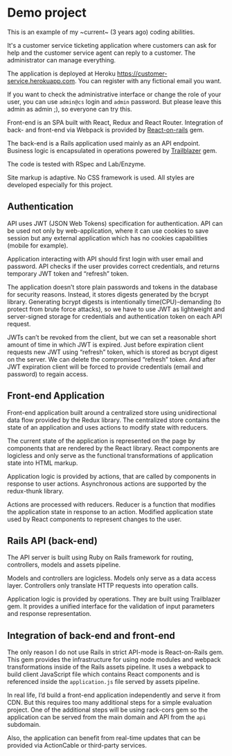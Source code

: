 # Demo project

This is an example of my ~current~ (3 years ago) coding abilities.

It's a customer service ticketing application where customers can ask for help
and the customer service agent can reply to a customer. The administrator can manage
everything.

The application is deployed at Heroku https://customer-service.herokuapp.com.
You can register with any fictional email you want.

If you want to check the administrative interface or change the role of your user,
you can use `admin@cs` login and `admin` password. But please leave this admin
as admin ;), so everyone can try this.

Front-end is an SPA built with React, Redux and React Router.
Integration of back- and front-end via Webpack is provided by
[React-on-rails](https://github.com/shakacode/react_on_rails) gem.

The back-end is a Rails application used mainly as an API endpoint.
Business logic is encapsulated in operations powered by
[Trailblazer](https://github.com/trailblazer/trailblazer) gem.

The code is tested with RSpec and Lab/Enzyme.

Site markup is adaptive. No CSS framework is used. All styles are developed
especially for this project.

## Authentication
API uses JWT (JSON Web Tokens) specification for authentication. API can be used not only by web-application, where it can use cookies to save session but any external application which has no cookies capabilities (mobile for example).

Application interacting with API should first login with user email and password. API checks if the user provides correct credentials, and returns temporary JWT token and “refresh” token.

The application doesn’t store plain passwords and tokens in the database for security reasons. Instead, it stores digests generated by the bcrypt library. Generating bcrypt digests is intentionally time(CPU)-demanding (to protect from brute force attacks), so we have to use JWT as lightweight and server-signed storage for credentials and authentication token on each API request.

JWTs can’t be revoked from the client, but we can set a reasonable short amount of time in which JWT is expired. Just before expiration client requests new JWT using “refresh” token, which is stored as bcrypt digest on the server.
We can delete the compromised “refresh” token. And after JWT expiration client will be forced to provide credentials (email and password) to regain access.


## Front-end Application
Front-end application built around a centralized store using unidirectional data flow provided by the Redux library. The centralized store contains the state of an application and uses actions to modify state with reducers.

The current state of the application is represented on the page by components that are rendered by the React library. React components are logicless and only serve as the functional transformations of application state into HTML markup.

Application logic is provided by actions, that are called by components in response to user actions. Asynchronous actions are supported by the redux-thunk library.

Actions are processed with reducers. Reducer is a function that modifies the application state in response to an action.
Modified application state used by React components to represent changes to the user.

## Rails API (back-end)
The API server is built using Ruby on Rails framework for routing, controllers, models and assets pipeline.

Models and controllers are logicless. Models only serve as a data access layer. Controllers only translate HTTP requests into operation calls.

Application logic is provided by operations. They are built using Trailblazer gem. It provides a unified interface for the validation of input parameters and response representation.

## Integration of back-end and front-end
The only reason I do not use Rails in strict API-mode is React-on-Rails gem. This gem provides the infrastructure for using node modules and webpack transformations inside of the Rails assets pipeline. It uses a webpack to build client JavaScript file which contains React components and is referenced inside the `application.js` file served by assets pipeline.

In real life, I’d build a front-end application independently and serve it from CDN. But this requires too many additional steps for a simple evaluation project. One of the additional steps will be using rack-cors gem so the application can be served from the main domain and API from the `api` subdomain.

Also, the application can benefit from real-time updates that can be provided via ActionCable or third-party services.
